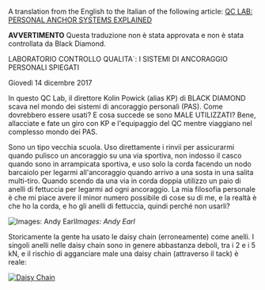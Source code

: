 A translation from the English to the Italian of the following article: [QC LAB: PERSONAL ANCHOR SYSTEMS EXPLAINED](
https://eu.blackdiamondequipment.com/en/experience-story?cid=qc-lab-personal-anchor-systems-explained)

**AVVERTIMENTO**
Questa traduzione non è stata approvata e non è stata controllata da Black Diamond.

LABORATORIO CONTROLLO QUALITA`: I SISTEMI DI ANCORAGGIO PERSONALI SPIEGATI

Giovedì 14 dicembre 2017

In questo QC Lab, il direttore Kolin Powick (alias KP) di BLACK DIAMOND scava nel mondo dei sistemi di ancoraggio personali (PAS). Come dovrebbero essere usati? E cosa succede se sono MALE UTILIZZATI? Bene, allacciate e fate un giro con KP e l'equipaggio del QC mentre viaggiano nel complesso mondo dei PAS.

Sono un tipo vecchia scuola. Uso direttamente i rinvii per assicurarmi quando pulisco un ancoraggio su una via sportiva, non indosso il casco quando sono in arrampicata sportiva, e uso solo la corda facendo un nodo barcaiolo per legarmi all'ancoraggio quando arrivo a una sosta in una salita multi-tiro. Quando scendo da una via in corda doppia utilizzo un paio di anelli di fettuccia per legarmi ad ogni ancoraggio. La mia filosofia personale è che mi piace avere il minor numero possibile di cose su di me, e la realtà è che ho la corda, e ho gli anelli di fettuccia, quindi perché non usarli?

![Images: Andy Earl](https://eu.blackdiamondequipment.com/on/demandware.static/-/Library-Sites-SharedLibrary/default/dwa8f02f04/images/Experience/QC_Lab/personal_anchor_system/PAS.1.jpg)*Images: Andy Earl*

Storicamente la gente ha usato le daisy chain (erroneamente) come anelli. I singoli anelli nelle daisy chain sono in genere abbastanza deboli, tra i 2 e i 5 kN, e il rischio di agganciare male una daisy chain (attraverso il tack) è reale:

[![Daisy Chain](https://img.youtube.com/vi/Q0J9dB0AKlU/0.jpg)](https://www.youtube.com/watch?v=Q0J9dB0AKlU "Daisy Chain")

